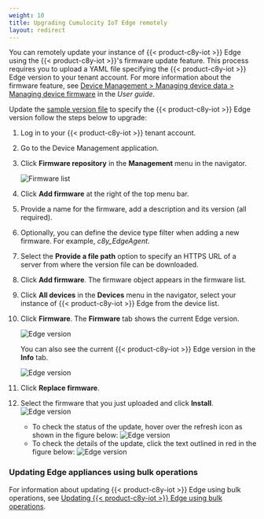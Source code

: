 ```yaml
---
weight: 10
title: Upgrading Cumulocity IoT Edge remotely
layout: redirect
---
```


You can remotely update your instance of {{< product-c8y-iot >}} Edge using the {{< product-c8y-iot >}}'s firmware update feature. This process requires you to upload a YAML file specifying the {{< product-c8y-iot >}} Edge version to your tenant account. For more information about the firmware feature, see [Device Management > Managing device data > Managing device firmware](/users-guide/device-management/#managing-device-firmware) in the *User guide*.

Update the [sample version file](/files/edge-k8s/c8y-edge-version.yaml) to specify the {{< product-c8y-iot >}} Edge version follow the steps below to upgrade:

1. Log in to your {{< product-c8y-iot >}} tenant account.

2. Go to the Device Management application.

3. Click **Firmware repository** in the **Management** menu in the navigator.

   ![Firmware list](/images/edge-k8s/edge-k8s-firmware-repository.png)

4. Click **Add firmware** at the right of the top menu bar.

5. Provide a name for the firmware, add a description and its version (all required).

6. Optionally, you can define the device type filter when adding a new firmware. For example, *c8y_EdgeAgent*.

7. Select the **Provide a file path** option to specify an HTTPS URL of a server from where the version file can be downloaded.

8. Click **Add firmware**. The firmware object appears in the firmware list.

9. Click **All devices** in the **Devices** menu in the navigator, select your instance of {{< product-c8y-iot >}} Edge from the device list.

10. Click **Firmware**. The **Firmware** tab shows the current Edge version.

    ![Edge version](/images/edge-k8s/edge-k8s-firmware-current-version.png)

    You can also see the current {{< product-c8y-iot >}} Edge version in the **Info** tab.

    ![Edge version](/images/edge-k8s/edge-k8s-firmware-version-info-tab.png)

11. Click **Replace firmware**.

12. Select the firmware that you just uploaded and click **Install**.
    ![Edge version](/images/edge-k8s/edge-k8s-select-firmware.png)

    - To check the status of the update, hover over the refresh icon as shown in the figure below:
    ![Edge version](/images/edge-k8s/edge-k8s-check-remote-update-status.png)
    - To check the details of the update, click the text outlined in red in the figure below:
    ![Edge version](/images/edge-k8s/edge-k8s-check-remote-update-full-log.png)
    
### Updating Edge appliances using bulk operations

For information about updating {{< product-c8y-iot >}} Edge using bulk operations, see [Updating {{< product-c8y-iot >}} Edge using bulk operations](edge/remote-connectivity/#updating-edge-appliances-using-bulk-operations).